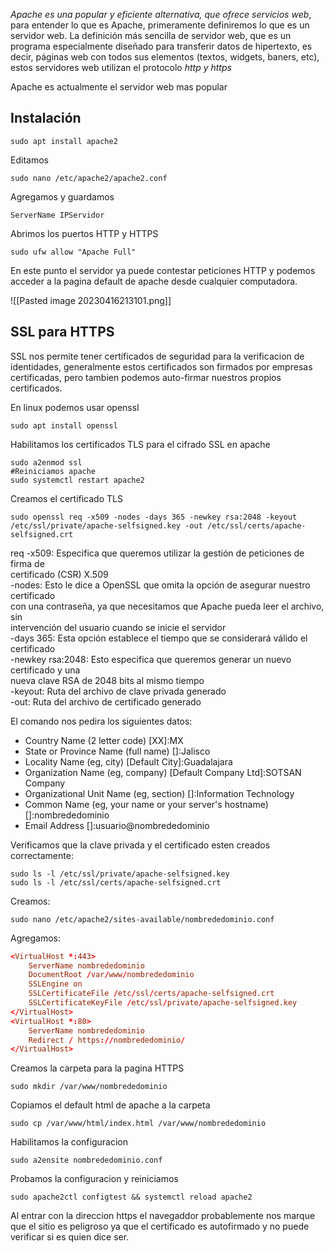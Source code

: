 *Apache es una popular y eficiente alternativa, que ofrece servicios web*,  
para entender lo que es Apache, primeramente definiremos lo que es un  
servidor web. La definición más sencilla de servidor web, que es un  
programa especialmente diseñado para transferir datos de hipertexto, es  
decir, páginas web con todos sus elementos (textos, widgets, baners, etc),  
estos servidores web utilizan el protocolo *http y https*

Apache es actualmente el servidor web mas popular

## Instalación
```shell
sudo apt install apache2
```

Editamos
```shell 
sudo nano /etc/apache2/apache2.conf
```

Agregamos y guardamos
```Conf
ServerName IPServidor
```

Abrimos los puertos HTTP y HTTPS
```shell
sudo ufw allow "Apache Full"
```

En este punto el servidor ya puede contestar peticiones HTTP y podemos acceder a la pagina default de apache desde cualquier computadora.

![[Pasted image 20230416213101.png]]

## SSL para HTTPS

SSL nos permite tener certificados de seguridad para la verificacion de identidades, generalmente estos certificados son firmados por empresas certificadas, pero tambien podemos auto-firmar nuestros propios certificados.

En linux podemos usar openssl
```shell
sudo apt install openssl
```

Habilitamos los certificados TLS para el cifrado SSL en apache
```shell
sudo a2enmod ssl
#Reiniciamos apache
sudo systemctl restart apache2
```

Creamos el certificado TLS
```shell
sudo openssl req -x509 -nodes -days 365 -newkey rsa:2048 -keyout  
/etc/ssl/private/apache-selfsigned.key -out /etc/ssl/certs/apache-selfsigned.crt
```

req -x509: Especifica que queremos utilizar la gestión de peticiones de firma de  
certificado (CSR) X.509  
-nodes: Esto le dice a OpenSSL que omita la opción de asegurar nuestro certificado  
con una contraseña, ya que necesitamos que Apache pueda leer el archivo, sin  
intervención del usuario cuando se inicie el servidor  
-days 365: Esta opción establece el tiempo que se considerará válido el certificado  
-newkey rsa:2048: Esto especifica que queremos generar un nuevo certificado y una  
nueva clave RSA de 2048 bits al mismo tiempo  
-keyout: Ruta del archivo de clave privada generado  
-out: Ruta del archivo de certificado generado

El comando nos pedira los siguientes datos:
- Country Name (2 letter code) [XX]:MX  
- State or Province Name (full name) []:Jalisco  
- Locality Name (eg, city) [Default City]:Guadalajara  
- Organization Name (eg, company) [Default Company Ltd]:SOTSAN Company  
- Organizational Unit Name (eg, section) []:Information Technology  
- Common Name (eg, your name or your server's hostname) []:nombrededominio  
- Email Address []:usuario@nombrededominio

Verificamos que la clave privada y el certificado esten creados correctamente:
```shell
sudo ls -l /etc/ssl/private/apache-selfsigned.key  
sudo ls -l /etc/ssl/certs/apache-selfsigned.crt
```

Creamos:
```shell
sudo nano /etc/apache2/sites-available/nombrededominio.conf
```
Agregamos:
```conf
<VirtualHost *:443>  
	ServerName nombrededominio  
	DocumentRoot /var/www/nombrededominio  
	SSLEngine on  
	SSLCertificateFile /etc/ssl/certs/apache-selfsigned.crt  
	SSLCertificateKeyFile /etc/ssl/private/apache-selfsigned.key  
</VirtualHost>  
<VirtualHost *:80>  
	ServerName nombrededominio  
	Redirect / https://nombrededominio/  
</VirtualHost>
```

Creamos la carpeta para la pagina HTTPS
```shell
sudo mkdir /var/www/nombrededominio
```

Copiamos el default html de apache a la carpeta
```shell
sudo cp /var/www/html/index.html /var/www/nombrededominio
```

Habilitamos la configuracion
```shell
sudo a2ensite nombrededominio.conf
```

Probamos la configuracion y reiniciamos
```shell
sudo apache2ctl configtest && systemctl reload apache2
```

Al entrar con la direccion https el navegaddor probablemente nos marque que el sitio es peligroso ya que el certificado es autofirmado y no puede verificar si es quien dice ser.